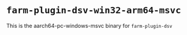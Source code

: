 # `farm-plugin-dsv-win32-arm64-msvc`

This is the aarch64-pc-windows-msvc binary for `farm-plugin-dsv`

